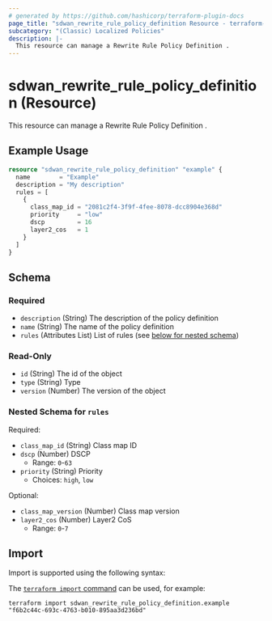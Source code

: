 ```yaml
---
# generated by https://github.com/hashicorp/terraform-plugin-docs
page_title: "sdwan_rewrite_rule_policy_definition Resource - terraform-provider-sdwan"
subcategory: "(Classic) Localized Policies"
description: |-
  This resource can manage a Rewrite Rule Policy Definition .
---
```


# sdwan_rewrite_rule_policy_definition (Resource)

This resource can manage a Rewrite Rule Policy Definition .

## Example Usage

```terraform
resource "sdwan_rewrite_rule_policy_definition" "example" {
  name        = "Example"
  description = "My description"
  rules = [
    {
      class_map_id = "2081c2f4-3f9f-4fee-8078-dcc8904e368d"
      priority     = "low"
      dscp         = 16
      layer2_cos   = 1
    }
  ]
}
```

<!-- schema generated by tfplugindocs -->
## Schema

### Required

- `description` (String) The description of the policy definition
- `name` (String) The name of the policy definition
- `rules` (Attributes List) List of rules (see [below for nested schema](#nestedatt--rules))

### Read-Only

- `id` (String) The id of the object
- `type` (String) Type
- `version` (Number) The version of the object

<a id="nestedatt--rules"></a>
### Nested Schema for `rules`

Required:

- `class_map_id` (String) Class map ID
- `dscp` (Number) DSCP
  - Range: `0`-`63`
- `priority` (String) Priority
  - Choices: `high`, `low`

Optional:

- `class_map_version` (Number) Class map version
- `layer2_cos` (Number) Layer2 CoS
  - Range: `0`-`7`

## Import

Import is supported using the following syntax:

The [`terraform import` command](https://developer.hashicorp.com/terraform/cli/commands/import) can be used, for example:

```shell
terraform import sdwan_rewrite_rule_policy_definition.example "f6b2c44c-693c-4763-b010-895aa3d236bd"
```
